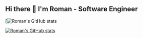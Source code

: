 ## Hi there 👋 I'm Roman - Software Engineer

[![Roman's GitHub stats](https://github-readme-stats.vercel.app/api?username=iamromandev&show=reviews,discussions_started,discussions_answered,prs_merged,prs_merged_percentage)

[![Roman's GitHub stats](https://github-readme-stats.vercel.app/api?username=anuraghazra)](https://github.com/anuraghazra/github-readme-stats)

